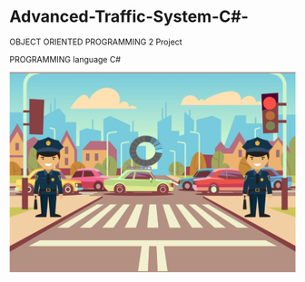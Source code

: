 # Advanced-Traffic-System-C#-
 OBJECT ORIENTED PROGRAMMING 2 Project
 
PROGRAMMING language C# 

![](MicrosoftTeams-image%20(34).png)
